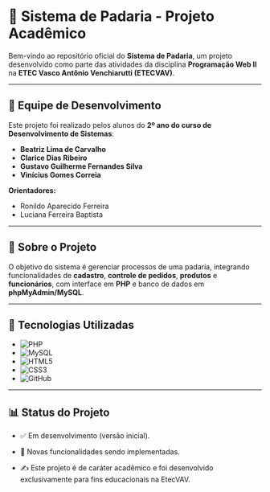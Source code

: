 # 🍞 Sistema de Padaria - Projeto Acadêmico

Bem-vindo ao repositório oficial do **Sistema de Padaria**, um projeto desenvolvido como parte das atividades da disciplina **Programação Web II** na **ETEC Vasco Antônio Venchiarutti (ETECVAV)**.  

---

## 👥 Equipe de Desenvolvimento
Este projeto foi realizado pelos alunos do **2º ano do curso de Desenvolvimento de Sistemas**:

- **Beatriz Lima de Carvalho**  
- **Clarice Dias Ribeiro**  
- **Gustavo Guilherme Fernandes Silva**  
- **Vinícius Gomes Correia**  

**Orientadores:**  
- Ronildo Aparecido Ferreira
- Luciana Ferreira Baptista

---

## 📌 Sobre o Projeto
O objetivo do sistema é gerenciar processos de uma padaria, integrando funcionalidades de **cadastro**, **controle de pedidos**, **produtos** e **funcionários**, com interface em **PHP** e banco de dados em **phpMyAdmin/MySQL**.  

---

## 🔧 Tecnologias Utilizadas
- ![PHP](https://img.shields.io/badge/PHP-777BB4?style=for-the-badge&logo=php&logoColor=white)
- ![MySQL](https://img.shields.io/badge/MySQL-005C84?style=for-the-badge&logo=mysql&logoColor=white)
- ![HTML5](https://img.shields.io/badge/HTML5-E34F26?style=for-the-badge&logo=html5&logoColor=white)
- ![CSS3](https://img.shields.io/badge/CSS3-1572B6?style=for-the-badge&logo=css3&logoColor=white)
- ![GitHub](https://img.shields.io/badge/GitHub-181717?style=for-the-badge&logo=github&logoColor=white)

---

## 📊 Status do Projeto

- ✅ Em desenvolvimento (versão inicial).
- 🔄 Novas funcionalidades sendo implementadas.


- ✍️ Este projeto é de caráter acadêmico e foi desenvolvido exclusivamente para fins educacionais na EtecVAV.
